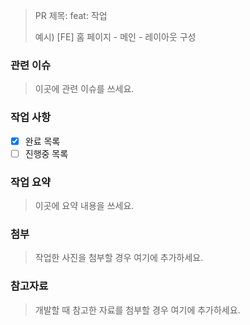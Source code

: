 > PR 제목: feat: 작업
>
> 예시) [FE] 홈 페이지 - 메인 - 레이아웃 구성

### 관련 이슈

> 이곳에 관련 이슈를 쓰세요.

### 작업 사항

- [x] 완료 목록
- [ ] 진행중 목록

### 작업 요약

> 이곳에 요약 내용을 쓰세요.

### 첨부

> 작업한 사진을 첨부할 경우 여기에 추가하세요.

### 참고자료

> 개발할 때 참고한 자료를 첨부할 경우 여기에 추가하세요.
